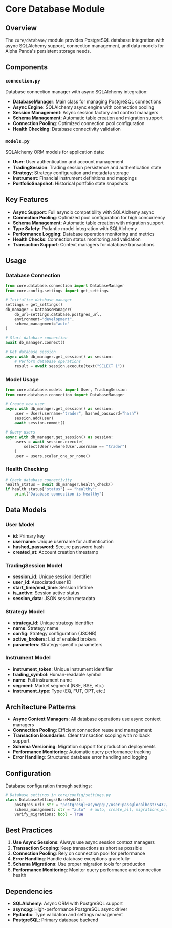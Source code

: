 # Core Database Module

## Overview

The `core/database/` module provides PostgreSQL database integration with async SQLAlchemy support, connection management, and data models for Alpha Panda's persistent storage needs.

## Components

### `connection.py`
Database connection manager with async SQLAlchemy integration:

- **DatabaseManager**: Main class for managing PostgreSQL connections
- **Async Engine**: SQLAlchemy async engine with connection pooling
- **Session Management**: Async session factory and context managers
- **Schema Management**: Automatic table creation and migration support
- **Connection Pooling**: Optimized connection pool configuration
- **Health Checking**: Database connectivity validation

### `models.py`
SQLAlchemy ORM models for application data:

- **User**: User authentication and account management
- **TradingSession**: Trading session persistence and authentication state
- **Strategy**: Strategy configuration and metadata storage
- **Instrument**: Financial instrument definitions and mappings
- **PortfolioSnapshot**: Historical portfolio state snapshots

## Key Features

- **Async Support**: Full asyncio compatibility with SQLAlchemy async
- **Connection Pooling**: Optimized pool configuration for high concurrency
- **Schema Management**: Automatic table creation with migration support
- **Type Safety**: Pydantic model integration with SQLAlchemy
- **Performance Logging**: Database operation monitoring and metrics
- **Health Checks**: Connection status monitoring and validation
- **Transaction Support**: Context managers for database transactions

## Usage

### Database Connection
```python
from core.database.connection import DatabaseManager
from core.config.settings import get_settings

# Initialize database manager
settings = get_settings()
db_manager = DatabaseManager(
    db_url=settings.database.postgres_url,
    environment="development",
    schema_management="auto"
)

# Start database connection
await db_manager.connect()

# Get database session
async with db_manager.get_session() as session:
    # Perform database operations
    result = await session.execute(text("SELECT 1"))
```

### Model Usage
```python
from core.database.models import User, TradingSession
from core.database.connection import DatabaseManager

# Create new user
async with db_manager.get_session() as session:
    user = User(username="trader", hashed_password="hash")
    session.add(user)
    await session.commit()

# Query users
async with db_manager.get_session() as session:
    users = await session.execute(
        select(User).where(User.username == "trader")
    )
    user = users.scalar_one_or_none()
```

### Health Checking
```python
# Check database connectivity
health_status = await db_manager.health_check()
if health_status["status"] == "healthy":
    print("Database connection is healthy")
```

## Data Models

### User Model
- **id**: Primary key
- **username**: Unique username for authentication
- **hashed_password**: Secure password hash
- **created_at**: Account creation timestamp

### TradingSession Model
- **session_id**: Unique session identifier
- **user_id**: Associated user ID
- **start_time/end_time**: Session lifetime
- **is_active**: Session active status
- **session_data**: JSON session metadata

### Strategy Model
- **strategy_id**: Unique strategy identifier
- **name**: Strategy name
- **config**: Strategy configuration (JSONB)
- **active_brokers**: List of enabled brokers
- **parameters**: Strategy-specific parameters

### Instrument Model
- **instrument_token**: Unique instrument identifier
- **trading_symbol**: Human-readable symbol
- **name**: Full instrument name
- **segment**: Market segment (NSE, BSE, etc.)
- **instrument_type**: Type (EQ, FUT, OPT, etc.)

## Architecture Patterns

- **Async Context Managers**: All database operations use async context managers
- **Connection Pooling**: Efficient connection reuse and management
- **Transaction Boundaries**: Clear transaction scoping with rollback support
- **Schema Versioning**: Migration support for production deployments
- **Performance Monitoring**: Automatic query performance tracking
- **Error Handling**: Structured database error handling and logging

## Configuration

Database configuration through settings:

```python
# Database settings in core/config/settings.py
class DatabaseSettings(BaseModel):
    postgres_url: str = "postgresql+asyncpg://user:pass@localhost:5432/db"
    schema_management: str = "auto"  # auto, create_all, migrations_only
    verify_migrations: bool = True
```

## Best Practices

1. **Use Async Sessions**: Always use async session context managers
2. **Transaction Scoping**: Keep transactions as short as possible
3. **Connection Pooling**: Rely on connection pool for performance
4. **Error Handling**: Handle database exceptions gracefully
5. **Schema Migrations**: Use proper migration tools for production
6. **Performance Monitoring**: Monitor query performance and connection health

## Dependencies

- **SQLAlchemy**: Async ORM with PostgreSQL support
- **asyncpg**: High-performance PostgreSQL async driver
- **Pydantic**: Type validation and settings management
- **PostgreSQL**: Primary database backend
